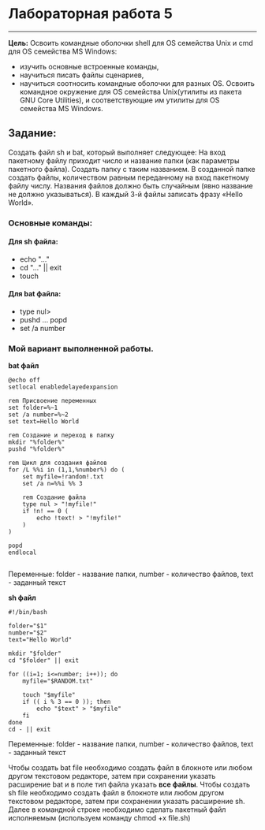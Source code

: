 # Лабораторная работа 5

---

**Цель:** Освоить командные оболочки shell для OS семейства Unix и cmd для OS семейства MS Windows:
* изучить основные встроенные команды,
* научиться писать файлы сценариев,
* научиться соотносить командные оболочки для разных OS.
Освоить командное окружение для OS семейства Unix(утилиты из пакета GNU Core Utilities), и соответствующие им утилиты для OS семейства MS Windows.

## Задание:
Создать файл sh и bat, который выполняет следующее: 
На вход пакетному файлу приходит число и название папки (как параметры пакетного файла). 
Создать папку с таким названием. В созданной папке создать файлы, количеством равным 
переданному на вход пакетному файлу числу. Названия файлов должно быть случайным (явно 
название не должно указываться). В каждый 3-й файлы записать фразу «Hello World».

### Основные команды:
#### Для sh файла:
 * echo "..."
 * cd "..." || exit
 * touch 

#### Для bat файла:
 * type nul>
 * pushd ... popd
 * set /a number

### Мой вариант выполненной работы.
**bat файл**
```
@echo off
setlocal enabledelayedexpansion

rem Присвоение переменных
set folder=%~1
set /a number=%~2
set text=Hello World

rem Создание и переход в папку
mkdir "%folder%"
pushd "%folder%"

rem Цикл для создания файлов
for /L %%i in (1,1,%number%) do (
    set myfile=!random!.txt
    set /a n=%%i %% 3

    rem Создание файла
    type nul > "!myfile!"
    if !n! == 0 (
        echo !text! > "!myfile!"
    )
)

popd
endlocal


```
Переменные: folder - название папки, number - количество файлов, text - заданный текст

**sh файл**

```
#!/bin/bash

folder="$1"
number="$2"
text="Hello World"

mkdir "$folder"
cd "$folder" || exit

for ((i=1; i<=number; i++)); do
    myfile="$RANDOM.txt"
    
    touch "$myfile"
    if (( i % 3 == 0 )); then
        echo "$text" > "$myfile"
    fi
done
cd - || exit

```
Переменные: folder - название папки, number - количество файлов, text - заданный текст

Чтобы создать bat file необходимо создать файл в блокноте или любом другом текстовом редакторе, затем при сохранении указать расширение bat и в поле тип файла указать **все файлы**.
Чтобы создать sh file необходимо создать файл в блокноте или любом другом текстовом редакторе, затем при сохранении указать расширение sh.
Далее в командной строке необходимо сделать пакетный файл исполняемым (используем команду chmod +x file.sh)


